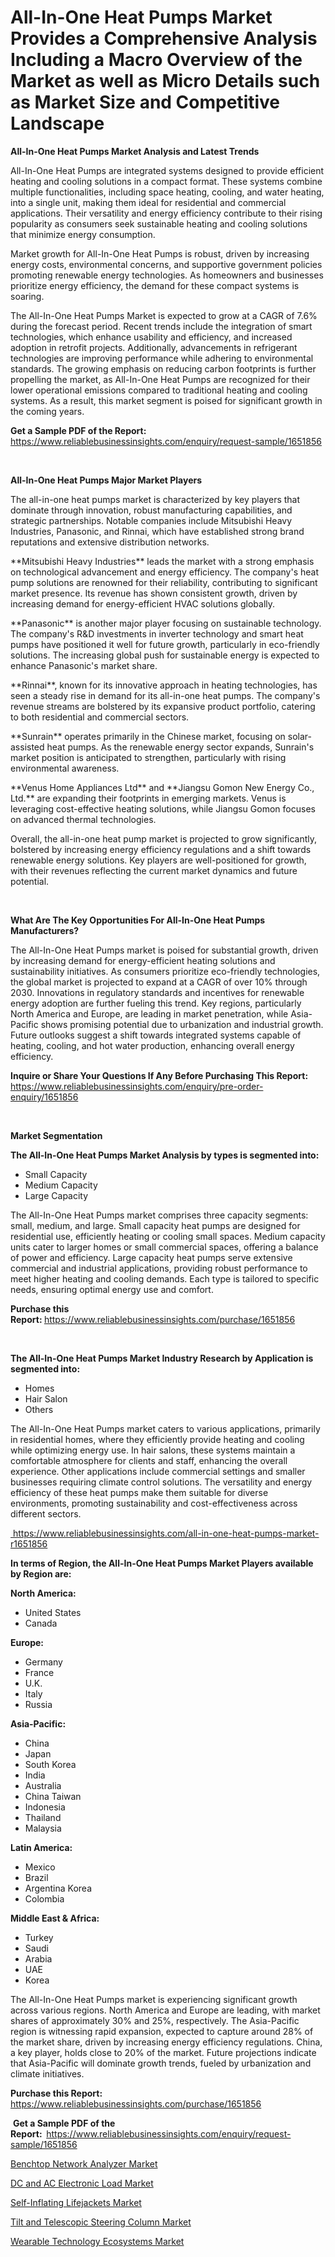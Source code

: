 <p><h1>All-In-One Heat Pumps Market Provides a Comprehensive Analysis Including a Macro Overview of the Market as well as Micro Details such as Market Size and Competitive Landscape</h1></p><p><strong>All-In-One Heat Pumps Market Analysis and Latest Trends</strong></p>
<p><p>All-In-One Heat Pumps are integrated systems designed to provide efficient heating and cooling solutions in a compact format. These systems combine multiple functionalities, including space heating, cooling, and water heating, into a single unit, making them ideal for residential and commercial applications. Their versatility and energy efficiency contribute to their rising popularity as consumers seek sustainable heating and cooling solutions that minimize energy consumption.</p><p>Market growth for All-In-One Heat Pumps is robust, driven by increasing energy costs, environmental concerns, and supportive government policies promoting renewable energy technologies. As homeowners and businesses prioritize energy efficiency, the demand for these compact systems is soaring.</p><p>The All-In-One Heat Pumps Market is expected to grow at a CAGR of 7.6% during the forecast period. Recent trends include the integration of smart technologies, which enhance usability and efficiency, and increased adoption in retrofit projects. Additionally, advancements in refrigerant technologies are improving performance while adhering to environmental standards. The growing emphasis on reducing carbon footprints is further propelling the market, as All-In-One Heat Pumps are recognized for their lower operational emissions compared to traditional heating and cooling systems. As a result, this market segment is poised for significant growth in the coming years.</p></p>
<p><strong>Get a Sample PDF of the Report:&nbsp;</strong> <a href="https://www.reliablebusinessinsights.com/enquiry/request-sample/1651856?utm_campaign=97&utm_medium=2&utm_source=Github&utm_content=ia&utm_term=27092024&utm_id=all-in-one-heat-pumps">https://www.reliablebusinessinsights.com/enquiry/request-sample/1651856</a></p>
<p>&nbsp;</p>
<p><strong>All-In-One Heat Pumps Major Market Players</strong></p>
<p><p>The all-in-one heat pumps market is characterized by key players that dominate through innovation, robust manufacturing capabilities, and strategic partnerships. Notable companies include Mitsubishi Heavy Industries, Panasonic, and Rinnai, which have established strong brand reputations and extensive distribution networks.</p><p>**Mitsubishi Heavy Industries** leads the market with a strong emphasis on technological advancement and energy efficiency. The company's heat pump solutions are renowned for their reliability, contributing to significant market presence. Its revenue has shown consistent growth, driven by increasing demand for energy-efficient HVAC solutions globally.</p><p>**Panasonic** is another major player focusing on sustainable technology. The company's R&D investments in inverter technology and smart heat pumps have positioned it well for future growth, particularly in eco-friendly solutions. The increasing global push for sustainable energy is expected to enhance Panasonic's market share.</p><p>**Rinnai**, known for its innovative approach in heating technologies, has seen a steady rise in demand for its all-in-one heat pumps. The company's revenue streams are bolstered by its expansive product portfolio, catering to both residential and commercial sectors.</p><p>**Sunrain** operates primarily in the Chinese market, focusing on solar-assisted heat pumps. As the renewable energy sector expands, Sunrain's market position is anticipated to strengthen, particularly with rising environmental awareness. </p><p>**Venus Home Appliances Ltd** and **Jiangsu Gomon New Energy Co., Ltd.** are expanding their footprints in emerging markets. Venus is leveraging cost-effective heating solutions, while Jiangsu Gomon focuses on advanced thermal technologies.</p><p>Overall, the all-in-one heat pump market is projected to grow significantly, bolstered by increasing energy efficiency regulations and a shift towards renewable energy solutions. Key players are well-positioned for growth, with their revenues reflecting the current market dynamics and future potential.</p></p>
<p>&nbsp;</p>
<p><strong>What Are The Key Opportunities For All-In-One Heat Pumps Manufacturers?</strong></p>
<p><p>The All-In-One Heat Pumps market is poised for substantial growth, driven by increasing demand for energy-efficient heating solutions and sustainability initiatives. As consumers prioritize eco-friendly technologies, the global market is projected to expand at a CAGR of over 10% through 2030. Innovations in regulatory standards and incentives for renewable energy adoption are further fueling this trend. Key regions, particularly North America and Europe, are leading in market penetration, while Asia-Pacific shows promising potential due to urbanization and industrial growth. Future outlooks suggest a shift towards integrated systems capable of heating, cooling, and hot water production, enhancing overall energy efficiency.</p></p>
<p><strong>Inquire or Share Your Questions If Any Before Purchasing This Report:</strong> <a href="https://www.reliablebusinessinsights.com/enquiry/pre-order-enquiry/1651856?utm_campaign=97&utm_medium=2&utm_source=Github&utm_content=ia&utm_term=27092024&utm_id=all-in-one-heat-pumps">https://www.reliablebusinessinsights.com/enquiry/pre-order-enquiry/1651856</a></p>
<p>&nbsp;</p>
<p><strong>Market Segmentation</strong></p>
<p><strong>The All-In-One Heat Pumps Market Analysis by types is segmented into:</strong></p>
<p><ul><li>Small Capacity</li><li>Medium Capacity</li><li>Large Capacity</li></ul></p>
<p><p>The All-In-One Heat Pumps market comprises three capacity segments: small, medium, and large. Small capacity heat pumps are designed for residential use, efficiently heating or cooling small spaces. Medium capacity units cater to larger homes or small commercial spaces, offering a balance of power and efficiency. Large capacity heat pumps serve extensive commercial and industrial applications, providing robust performance to meet higher heating and cooling demands. Each type is tailored to specific needs, ensuring optimal energy use and comfort.</p></p>
<p><strong>Purchase this Report:&nbsp;</strong><a href="https://www.reliablebusinessinsights.com/purchase/1651856?utm_campaign=97&utm_medium=2&utm_source=Github&utm_content=ia&utm_term=27092024&utm_id=all-in-one-heat-pumps">https://www.reliablebusinessinsights.com/purchase/1651856</a></p>
<p>&nbsp;</p>
<p><strong>The All-In-One Heat Pumps Market Industry Research by Application is segmented into:</strong></p>
<p><ul><li>Homes</li><li>Hair Salon</li><li>Others</li></ul></p>
<p><p>The All-In-One Heat Pumps market caters to various applications, primarily in residential homes, where they efficiently provide heating and cooling while optimizing energy use. In hair salons, these systems maintain a comfortable atmosphere for clients and staff, enhancing the overall experience. Other applications include commercial settings and smaller businesses requiring climate control solutions. The versatility and energy efficiency of these heat pumps make them suitable for diverse environments, promoting sustainability and cost-effectiveness across different sectors.</p></p>
<p><a href="https://www.reliablebusinessinsights.com/all-in-one-heat-pumps-market-r1651856?utm_campaign=97&utm_medium=2&utm_source=Github&utm_content=ia&utm_term=27092024&utm_id=all-in-one-heat-pumps">&nbsp;https://www.reliablebusinessinsights.com/all-in-one-heat-pumps-market-r1651856</a></p>
<p><strong>In terms of Region, the All-In-One Heat Pumps Market Players available by Region are:</strong></p>
<p>
    <p> <strong> North America: </strong>
        <ul>
            <li>United States</li>
            <li>Canada</li>
        </ul>
        </p> 
    <p> <strong> Europe: </strong>
        <ul>
            <li>Germany</li>
            <li>France</li>
            <li>U.K.</li>
            <li>Italy</li>
            <li>Russia</li>
        </ul>
        </p> 
    <p> <strong> Asia-Pacific: </strong>
        <ul>
            <li>China</li>
            <li>Japan</li>
            <li>South Korea</li>
            <li>India</li>
            <li>Australia</li>
            <li>China Taiwan</li>
            <li>Indonesia</li>
            <li>Thailand</li>
            <li>Malaysia</li>
        </ul>
        </p> 
    <p> <strong> Latin America: </strong>
        <ul>
            <li>Mexico</li>
            <li>Brazil</li>
            <li>Argentina Korea</li>
            <li>Colombia</li>
        </ul>
        </p> 
    <p> <strong> Middle East & Africa: </strong>
        <ul>
            <li>Turkey</li>
            <li>Saudi</li>
            <li>Arabia</li>
            <li>UAE</li>
            <li>Korea</li>
        </ul>
    </p>
    </p>
<p><p>The All-In-One Heat Pumps market is experiencing significant growth across various regions. North America and Europe are leading, with market shares of approximately 30% and 25%, respectively. The Asia-Pacific region is witnessing rapid expansion, expected to capture around 28% of the market share, driven by increasing energy efficiency regulations. China, a key player, holds close to 20% of the market. Future projections indicate that Asia-Pacific will dominate growth trends, fueled by urbanization and climate initiatives.</p></p>
<p><strong>Purchase this Report: </strong><a href="https://www.reliablebusinessinsights.com/purchase/1651856?utm_campaign=97&utm_medium=2&utm_source=Github&utm_content=ia&utm_term=27092024&utm_id=all-in-one-heat-pumps">https://www.reliablebusinessinsights.com/purchase/1651856</a></p>
<p>&nbsp;<strong>Get a Sample PDF of the Report:&nbsp;&nbsp;</strong><a href="https://www.reliablebusinessinsights.com/enquiry/request-sample/1651856?utm_campaign=97&utm_medium=2&utm_source=Github&utm_content=ia&utm_term=27092024&utm_id=all-in-one-heat-pumps">https://www.reliablebusinessinsights.com/enquiry/request-sample/1651856</a></p>
<p><strong></strong></p>
<p><p><a href="https://github.com/michaelhall412/Market-Research-Report-List-1/blob/main/benchtop-network-analyzer-market.md?utm_campaign=97&utm_medium=2&utm_source=Github&utm_content=ia&utm_term=27092024&utm_id=all-in-one-heat-pumps">Benchtop ​Network Analyzer Market</a></p><p><a href="https://github.com/aiko92han/Market-Research-Report-List-1/blob/main/dc-and-ac-electronic-load-market.md?utm_campaign=97&utm_medium=2&utm_source=Github&utm_content=ia&utm_term=27092024&utm_id=all-in-one-heat-pumps">DC and AC Electronic Load Market</a></p><p><a href="https://issuu.com/reportprime-2/docs/self-inflating-lifejackets-market-s_7b28ca124e03c9?utm_campaign=97&utm_medium=2&utm_source=Github&utm_content=ia&utm_term=27092024&utm_id=all-in-one-heat-pumps">Self-Inflating Lifejackets Market</a></p><p><a href="https://www.linkedin.com/pulse/tilt-telescopic-steering-column-market-outlook-complete-industry-gfo5f?utm_campaign=97&utm_medium=2&utm_source=Github&utm_content=ia&utm_term=27092024&utm_id=all-in-one-heat-pumps">Tilt and Telescopic Steering Column Market</a></p><p><a href="https://issuu.com/reportprime-2/docs/wearable-technology-ecosystems-mark_26b8d8a1700888?utm_campaign=97&utm_medium=2&utm_source=Github&utm_content=ia&utm_term=27092024&utm_id=all-in-one-heat-pumps">Wearable Technology Ecosystems Market</a></p></p>